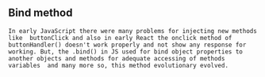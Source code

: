 ## Bind method
`In early JavaScript there were many problems for injecting new methods like 
    buttonClick and also in early React the onclick method of buttonHandler() doesn't work
    properly and not show any response for working. But, the .bind() in JS used for bind object
    properties to another objects and methods for adequate accessing of methods variables 
    and many more so, this method evolutionary evolved.
`

